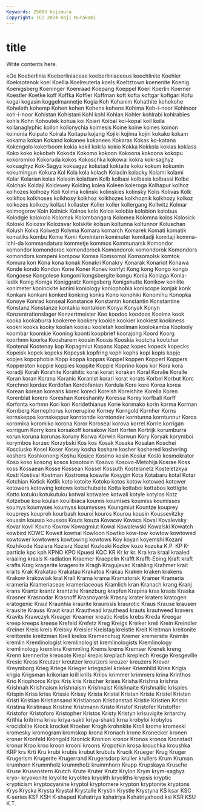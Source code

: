 ```yaml
---
Keywords: 25083 kojimura
Copyright: (C) 2024 Koji Murakami
---
```


# title

Write contents here.




kOe Koeberlinia Koeberliniaceae koeberliniaceous koechlinite Koehler Koeksotenok koel Koellia Koelreuteria
koels Koeltztown koenenite Koenig Koenigsberg Koeninger Koenraad Koepang Koeppel Koeri
Koerlin Koerner Koestler Koetke koff Koffka Koffler Koffman koft kofta
koftgar koftgari Kofu kogai kogasin koggelmannetje Kogia Koh Kohanim Kohathite
kohekohe Koheleth kohemp Kohen kohen Kohens kohens Kohima Koh-i-noor Kohinoor
koh-i-noor Kohistan Kohistani Kohl kohl Kohlan Kohler kohlrabi kohlrabies kohls
Kohn Kohoutek kohua koi Koiari Koibal koi-kopal koil koila koilanaglyphic
koilon koilonychia koimesis Koine koine koines koinon koinonia Koipato Koirala
Koitapu kojang Kojiki kojima kojiri kokako kokam kokama kokan Kokand
kokanee kokanees Kokaras Kokas ko-katana Kokengolo kokerboom kokia kokil kokila
kokio Kokka Kokkola koklas koklass Koko koko kokobeh Kokoda Kokomo
kokoon Kokoona kokoona kokopu kokoromiko Kokoruda kokos Kokoschka kokowai kokra
kok-saghyz koksaghyz Kok-Sagyz koksagyz kokstad koktaite koku kokum kokumin kokumingun
Kokura Kol Kola kola kolach Kolacin kolacky Kolami kolami Kolar
Kolarian kolas Kolasin kolattam Kolb kolbasi kolbasis kolbassi Kolbe Kolchak
Koldaji Koldewey Kolding kolea Koleen koleroga Kolhapur kolhoz kolhozes kolhozy
Koli Kolima kolinski kolinskies kolinsky Kolis Kolivas Kolk kolkhos kolkhoses
kolkhosy kolkhoz kolkhozes kolkhoznik kolkhozy kolkoz kolkozes kolkozy kollast kollaster
Koller koller kollergang Kollwitz Kolmar kolmogorov Koln Kolnick Kolnos kolo
Koloa kolobia kolobion kolobus Kolodgie kolokolo Kolomak Kolombangara Kolomea Kolomna
kolos Kolosick Koloski Kolozsv Kolozsvar kolskite kolsun koltunna koltunnor Koluschan
Kolush Kolva Kolwezi Kolyma Komara komarch Komarek Komati komatik komatiks
kombu Kome Komi Komintern kominuter komitadji komitaji komma-ichi-da kommandatura kommetje
kommos Kommunarsk Komondor komondor komondoroc komondorock Komondorok komondorok Komondors komondors
kompeni kompow Komsa Komsomol Komsomolsk komtok Komura kon Kona kona
konak Konakri Konakry Konarak Konariot Konawa Konde kondo Kondon Kone
Koner Konev konfyt Kong kong Kongo kongo Kongoese Kongolese kongoni
kongsbergite kongu Konia Koniaga Konia-ladik Konig Koniga Koniggratz Konigsberg Konigshutte
Konikow konilite konimeter koninckite konini koniology koniophobia koniscope konjak konk
Konkani konkani konked konking konks Kono konohiki Konomihu Konopka Konoye
Konrad konseal Konstance Konstantin konstantin Konstantine Konstanz Konstanze kontakia kontakion
Konya Konyak Konyn Konzentrationslager Konzertmeister Koo koodoo koodoos Kooima kook
kooka kookaburra kookeree kookery kookie kookier kookiest kookiness kookri kooks
kooky koolah koolau kooletah kooliman koolokamba Koolooly koombar koomkie Kooning
koonti koopbrief koorajong Koord Koorg koorhmn koorka Koosharem koosin Koosis
Kooskia kootcha kootchar Kootenai Kootenay kop Kopagmiut Kopans Kopaz kopec
kopeck kopecks Kopeisk kopek kopeks Kopeysk kopfring koph kophs kopi
kopis kopje kopjes kopophobia Kopp koppa koppas Koppel koppen Kopperl
Koppers Kopperston koppie koppies koppite Kopple Koprino kops kor Kora
kora koradji Korah Korahite Korahitic korai korait korakan Koral Koralie
Koralle Koran koran Korana Koranic Koranist korari korat korats Korbel
Korbut Korc Korchnoi kordax Kordofan Kordofanian Kordula Kore kore Korea
korea Korean korean koreans korec koreci Koreish Koreishite Korella Koren
Korenblat korero Koreshan Koreshanity Koressa Korey korfball Korff Korfonta korhmn
Kori kori Koridethianus Korie korimako korin korma Korman Kornberg Kornephorus
kornerupine Korney Korngold Kornher Korns kornskeppa kornskeppur korntonde korntonder korntunna
korntunnur Koroa koromika koromiko korona Koror Koroseal korova korrel Korrie
korrigan korrigum Korry kors korsakoff korsakow Kort Korten Kortrijk korumburra
korun koruna korunas koruny Korwa Korwin Korwun Kory Koryak korymboi
korymbos korzec Korzybski Kos kos Kosak Kosaka Kosalan Koschei Kosciusko
Kosel Koser Kosey kosha koshare kosher koshered koshering koshers Koshkonong
Koshu Kosice Kosimo kosin Kosiur Koslo kosmokrator Koso koso kosong
kosos kosotoxin Kosovo Kosovo-Metohija Kosrae Koss koss Kossaean Kosse Kossean
Kossel Kossuth Kostelanetz Kosteletzkya Kosti Kostival Kostman Kostroma koswite Kosygin
Kota Kotabaru kotal Kotar Kotchian Kotick Kotlik koto kotoite Kotoko
kotos kotow kotowed kotower kotowers kotowing kotows kotschubeite Kotta kottaboi
kottabos kottigite Kotto kotuku kotukutuku kotwal kotwalee kotwali kotyle kotylos
Kotz Kotzebue kou koulan koulibiaca koumis koumises koumiss koumisses koumys
koumyses koumyss koumysses Koungmiut Kountze kouprey koupreys kouproh kourbash kouroi
kouros Kourou kousin Koussevitzky koussin kousso koussos Kouts kouza Kovacev
Kovacs Koval Kovalevsky Kovar kovil Kovno Kovrov Kowagmiut Kowal Kowalewski
Kowalski Kowatch kowbird KOWC Koweit kowhai Kowloon Kowtko kow-tow kowtow
kowtowed kowtower kowtowers kowtowing kowtows Koy koyan koyemshi Kozani Kozhikode
Koziara Koziarz Koziel Kozloski Kozlov kozo kozuka K.P. KP K-particle
kpc kph KPNO KPO Kpuesi KQC KR Kr kr kr.
Kra kra kraal kraaled kraaling kraals K-radiation Kraemer Kraepelin Krafft
Krafft-Ebing Kraft kraft krafts Krag kragerite krageroite Kragh Kragujevac Krahling
Krahmer krait kraits Krak Krakatao Krakatau Krakatoa Krakau Kraken kraken
krakens Krakow krakowiak kral Krall Krama krama Kramatorsk Kramer Krameria
krameria Krameriaceae krameriaceous Kramlich kran Kranach krang Kranj krans Krantz
krantz krantzite Kranzburg krapfen Krapina kras krasis Kraska Krasner Krasnodar
Krasnoff Krasnoyarsk Krasny krater kraters kratogen kratogenic Kraul Kraunhia kraurite
kraurosis kraurotic Kraus Krause krausen krausite Krauss Kraut kraut Krauthead
krauthead krauts krautweed kravers Kravits Krawczyk Kreager Kreamer kreatic Krebs
krebs Kreda Kreegar kreep kreeps kreese Krefeld Krefetz Kreg Kreigs
Kreiker kreil Krein Kreindler Kreiner Kreis kreis Kreisky Kreisler Kreistag
kreistle Kreit Kreitman kreitonite kreittonite kreitzman Krell krelos Kremenchug Kremer
kremersite Kremlin kremlin Kremlinologist kremlinologist kremlinologists Kremlinology kremlinology kremlins Kremmling
Krems krems Kremser Krenek kreng Krenn krennerite kreosote Krepi krepis
kreplach kreplech Kresge Kresgeville Kresic Kress Kreutzer kreutzer kreutzers kreuzer
kreuzers Krever Kreymborg Krieg Kriege Krieger kriegspiel krieker Kriemhild Kries
Krigia krigia Krigsman krikorian krill krills Krilov krimmer krimmers krina
Krinthos Krio Kriophoros Krips Kris kris Krischer krises Krisha Krishna
krishna Krishnah Krishnaism krishnaism Krishnaist Krishnaite Krishnaitic krispies Krispin Kriss
kriss Krissie Krissy Krista Kristal Kristan Kriste Kristel Kristen Kristi
Kristian Kristiansand Kristianson Kristianstad Kristie Kristien Kristin Kristina Kristinaux Kristine
Kristmann Kristo Kristof Kristofer Kristoffer Kristofor Kristoforo Kristopher Kristos Kristy
Kristyn krisuvigite kritarchy Krithia kritrima krivu kriya-sakti kriya-shakti krna krobyloi
krobylos krocidolite Krock krocket Kroeber Krogh krohnkite Kroll krome kromeski
kromesky kromogram kromskop krona Kronach krone Kronecker kronen kroner Kronfeld
Krongold Kronick Kronion kronor Kronos kronos Kronstadt kronur Kroo kroo
kroon krooni kroons Kropotkin krosa krouchka kroushka KRP krs Krti
Kru krubi krubis krubut krubuts Krucik Krueger Krug Kruger Krugerism
Krugerite Krugerrand Krugersdorp kruller krullers Krum Kruman krumhorn Krummholz krummholz
krummhorn Krupp Krupskaya Krusche Kruse Krusenstern Krutch Krute Kruter Krutz
Krylon Krym krym-saghyz kryo- kryokonite kryolite kryolites kryolith kryoliths krypsis
kryptic krypticism kryptocyanine kryptol kryptomere krypton kryptonite kryptons Krys Kryska
Krysta Krystal Krystalle Krystin Krystle Krystyna KS ksar KSC K-series
KSF KSH K-shaped Kshatriya kshatriya Kshatriyahood ksi KSR KSU K.T.
